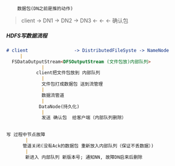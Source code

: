         数据包(DN之前是推的动作)
> client -> DN1 -> DN2 -> DN3
        <-      <-      <-
        确认包

##### HDFS写数据流程
```markdown
# client                 -> DistributedFileSyste -> NameNode
     | 
  FSDataOutputStream<DFSOutputStream (文件包放)内部队列>
             |
           client把文件包放到 内部队列
             |
             文件包打成数据包 送到流管理
             |
             数据流管道
             |
            DataNode(持久化)
             | 
             发送 确认包  给客户端（内部队列删除）
             
             
写 过程中节点故障 
       |
      管道关闭(没有Ack的数据包 重新放入内部队列（保证不丢数据）)
       |
       新进入 内部队列 新版本号; 通知NN, 故障DN启来后删除

```